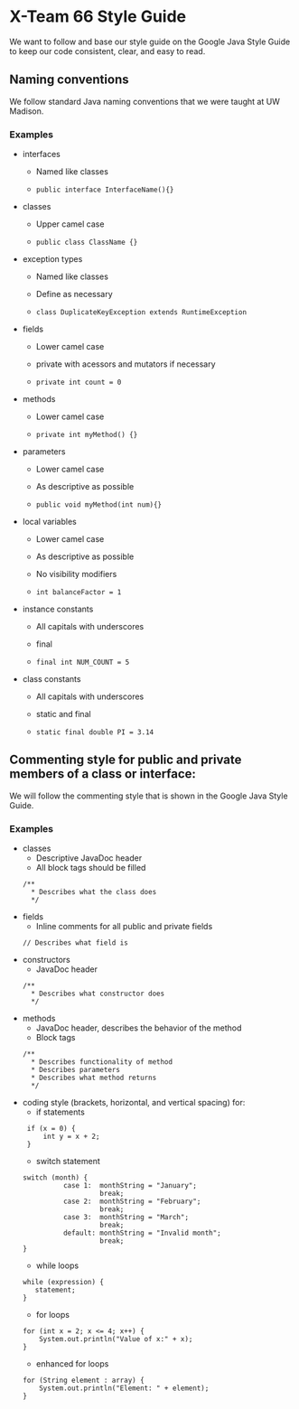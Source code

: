 # X-Team 66 Style Guide

We want to follow and base our style guide on the Google Java Style Guide to keep our code consistent, clear, and easy to read.

## Naming conventions

We follow standard Java naming conventions that we were taught at UW Madison.

### Examples
* interfaces
  * Named like classes
  
  * `public interface InterfaceName(){}`
* classes
  * Upper camel case
  
  * `public class ClassName {}`
* exception types
  * Named like classes
  * Define as necessary
  
  * `class DuplicateKeyException extends RuntimeException`
* fields
  * Lower camel case
  * private with acessors and mutators if necessary
  
  * `private int count = 0`
* methods
  * Lower camel case
  
  * `private int myMethod() {}`
* parameters
  * Lower camel case
  * As descriptive as possible
  
   * `public void myMethod(int num){}`
* local variables
  * Lower camel case
  * As descriptive as possible
  * No visibility modifiers
  
  * `int balanceFactor = 1`
* instance constants
  * All capitals with underscores
  * final
  
  * `final int NUM_COUNT = 5`
* class constants
  * All capitals with underscores
  * static and final
  
  * `static final double PI = 3.14`
## Commenting style for public and private members of a class or interface:

We will follow the commenting style that is shown in the Google Java Style Guide.

### Examples

* classes
  * Descriptive JavaDoc header
  * All block tags should be filled
  ```
  /**
    * Describes what the class does
    */
  ```
* fields
  * Inline comments for all public and private fields
  ```
  // Describes what field is
  ```
* constructors
  * JavaDoc header
  ```
  /**
    * Describes what constructor does
    */
    ```
* methods
  * JavaDoc header, describes the behavior of the method
  * Block tags
  ```
  /**
    * Describes functionality of method
    * Describes parameters
    * Describes what method returns
    */
    ```
* coding style (brackets, horizontal, and vertical spacing) for:
  * if statements
  ```
   if (x = 0) {
       int y = x + 2;
   }
  ```    
  * switch statement
  ```
  switch (month) {
            case 1:  monthString = "January";
                     break;
            case 2:  monthString = "February";
                     break;
            case 3:  monthString = "March";
                     break;
            default: monthString = "Invalid month";
                     break;
  }
  ```
  * while loops
  ```
  while (expression) {
     statement;
  }
  ```
  * for loops
  ```
  for (int x = 2; x <= 4; x++) {
      System.out.println("Value of x:" + x);
  }
  ```
  * enhanced for loops
  ```
  for (String element : array) {
      System.out.println("Element: " + element);
  }
  ```
